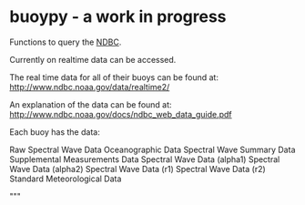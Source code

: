 
buoypy - a work in progress 
========

Functions to query the [NDBC](http://www.ndbc.noaa.gov/).

Currently on realtime data can be accessed.



The real time data for all of their buoys can be found at:
http://www.ndbc.noaa.gov/data/realtime2/

An explanation of the data can be found at:
http://www.ndbc.noaa.gov/docs/ndbc_web_data_guide.pdf


Each buoy has the data:

Raw Spectral Wave Data
Oceanographic Data
Spectral Wave Summary Data
Supplemental Measurements Data
Spectral Wave Data (alpha1)
Spectral Wave Data (alpha2)
Spectral Wave Data (r1)
Spectral Wave Data (r2)
Standard Meteorological Data


"""



